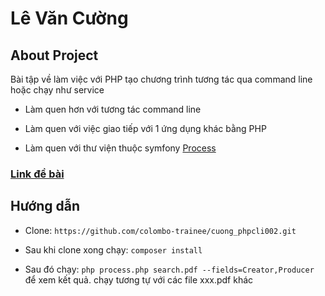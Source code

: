 <h1>Lê Văn Cường</h1>

## About Project

<p>Bài tập về làm việc với PHP tạo chương trình tương tác qua command line hoặc chạy như service</p>

- Làm quen hơn với tương tác command line

- Làm quen với việc giao tiếp với 1 ứng dụng khác bằng PHP

- Làm quen với thư viện thuộc symfony [Process](http://symfony.com/doc/current/components/process.html)

<h3><a href="https://github.com/colombo-trainee/phpcli002">Link đề bài</a></h3>

## Hướng dẫn

- Clone: `https://github.com/colombo-trainee/cuong_phpcli002.git`

- Sau khi clone xong chạy:  `composer install`

- Sau đó chạy: `php process.php search.pdf --fields=Creator,Producer` để xem kết quả. chạy tương tự với các file xxx.pdf khác